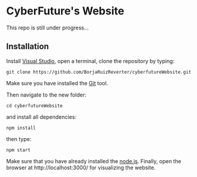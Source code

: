 # CyberFuture's Website

This repo is still under progress...

## Installation
Install [Visual Studio](https://code.visualstudio.com/Download), open a terminal, clone the repository by typing:
```shell
git clone https://github.com/BorjaRuizReverter/cyberfutureWebsite.git
```
Make sure you have installed the [Git](https://git-scm.com/downloads) tool.

Then navigate to the new folder:
```shell
cd cyberfutureWebsite
```
and install all dependencies:
```shell
npm install
```
then type:
```shell
npm start
```
Make sure that you have already installed the [node.js](https://nodejs.org/es/).
Finally, open the browser at http://localhost:3000/ for visualizing the website. 
